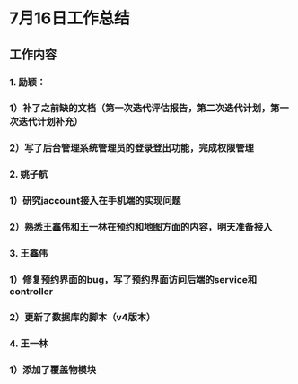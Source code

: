 # 7月16日工作总结

## 工作内容
### 1. 励颖：
###     1）补了之前缺的文档（第一次迭代评估报告，第二次迭代计划，第一次迭代计划补充）
###     2）写了后台管理系统管理员的登录登出功能，完成权限管理
### 2. 姚子航
###     1）研究jaccount接入在手机端的实现问题
###     2）熟悉王鑫伟和王一林在预约和地图方面的内容，明天准备接入
### 3. 王鑫伟
###     1）修复预约界面的bug，写了预约界面访问后端的service和controller
###     2）更新了数据库的脚本（v4版本）
### 4. 王一林
###     1）添加了覆盖物模块

